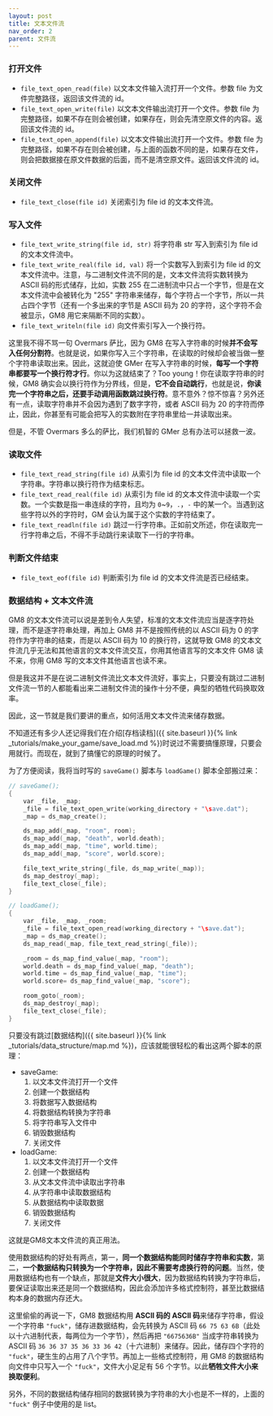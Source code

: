 ```yaml
---
layout: post
title: 文本文件流
nav_order: 2
parent: 文件流
---
```


### 打开文件

* `file_text_open_read(file)` 以文本文件输入流打开一个文件。参数 file 为文件完整路径，返回该文件流的 id。
* `file_text_open_write(file)` 以文本文件输出流打开一个文件。参数 file 为完整路径，如果不存在则会被创建，如果存在，则会先清空原文件的内容。返回该文件流的 id。
* `file_text_open_append(file)` 以文本文件输出流打开一个文件。参数 file 为完整路径，如果不存在则会被创建，与上面的函数不同的是，如果存在文件，则会把数据接在原文件数据的后面，而不是清空原文件。返回该文件流的 id。

### 关闭文件

* `file_text_close(file id)` 关闭索引为 file id 的文本文件流。

### 写入文件

* `file_text_write_string(file id, str)` 将字符串 str 写入到索引为 file id 的文本文件流中。
* `file_text_write_real(file id, val)` 将一个实数写入到索引为 file id 的文本文件流中。注意，与二进制文件流不同的是，文本文件流将实数转换为 ASCII 码的形式储存，比如，实数 255 在二进制流中只占一个字节，但是在文本文件流中会被转化为 "255" 字符串来储存，每个字符占一个字节，所以一共占四个字节（还有一个多出来的字节是 ASCII 码为 20 的字符，这个字符不会被显示，GM8 用它来隔断不同的实数）。
* `file_text_writeln(file id)` 向文件索引写入一个换行符。

这里我不得不骂一句 Overmars 萨比，因为 GM8 在写入字符串的时候**并不会写入任何分割符**。也就是说，如果你写入三个字符串，在读取的时候却会被当做一整个字符串读取出来。因此，这就迫使 GMer 在写入字符串的时候，**每写一个字符串都要写一个换行符才行**。你以为这就结束了？Too young！你在读取字符串的时候，GM8 确实会以换行符作为分界线，但是，**它不会自动跳行**，也就是说，**你读完一个字符串之后，还要手动调用函数跳过换行符**。意不意外？惊不惊喜？另外还有一点，读取字符串并不会因为遇到了数字字符，或者 ASCII 码为 20 的字符而停止，因此，你甚至有可能会把写入的实数附在字符串里给一并读取出来。

但是，不管 Overmars 多么的萨比，我们机智的 GMer 总有办法可以拯救一波。

### 读取文件

* `file_text_read_string(file id)` 从索引为 file id 的文本文件流中读取一个字符串。字符串以换行符作为结束标志。
* `file_text_read_real(file id)` 从索引为 file id 的文本文件流中读取一个实数。一个实数是指一串连续的字符，且均为 `0`~`9`，`.`，`-` 中的某一个。当遇到这些字符以外的字符时，GM 会认为属于这个实数的字符结束了。
* `file_text_readln(file id)` 跳过一行字符串。正如前文所述，你在读取完一行字符串之后，不得不手动跳行来读取下一行的字符串。

### 判断文件结束

* `file_text_eof(file id)` 判断索引为 file id 的文本文件流是否已经结束。

### 数据结构 + 文本文件流

GM8 的文本文件流可以说是差到令人失望，标准的文本文件流应当是逐字符处理，而不是逐字符串处理，再加上 GM8 并不是按照传统的以 ASCII 码为 0 的字符作为字符串的结束，而是以 ASCII 码为 10 的换行符，这就导致 GM8 的文本文件流几乎无法和其他语言的文本文件流交互，你用其他语言写的文本文件 GM8 读不来，你用 GM8 写的文本文件其他语言也读不来。

但是我这并不是在说二进制文件流比文本文件流好，事实上，只要没有跳过二进制文件流一节的人都能看出来二进制文件流的操作十分不便，典型的牺牲代码换取效率。

因此，这一节就是我们要讲的重点，如何活用文本文件流来储存数据。

不知道还有多少人还记得我们在介绍[存档读档]({{ site.baseurl }}{% link _tutorials/make_your_game/save_load.md %})时说过不需要搞懂原理，只要会用就行。而现在，就到了搞懂它的原理的时候了。

为了方便阅读，我将当时写的 `saveGame()` 脚本与 `loadGame()` 脚本全部搬过来：

```c
// saveGame();
{
    var _file, _map;
    _file = file_text_open_write(working_directory + "\save.dat");
    _map = ds_map_create();

    ds_map_add(_map, "room", room);
    ds_map_add(_map, "death", world.death);
    ds_map_add(_map, "time", world.time);
    ds_map_add(_map, "score", world.score);

    file_text_write_string(_file, ds_map_write(_map));
    ds_map_destroy(_map);
    file_text_close(_file);
}
```

```c
// loadGame();
{
    var _file, _map, _room;
    _file = file_text_open_read(working_directory + "\save.dat");
    _map = ds_map_create();
    ds_map_read(_map, file_text_read_string(_file));

    _room = ds_map_find_value(_map, "room");
    world.death = ds_map_find_value(_map, "death");
    world.time = ds_map_find_value(_map, "time");
    world.score= ds_map_find_value(_map, "score");

    room_goto(_room);
    ds_map_destroy(_map);
    file_text_close(_file);
}
```

只要没有跳过[数据结构]({{ site.baseurl }}{% link _tutorials/data_structure/map.md %})，应该就能很轻松的看出这两个脚本的原理：

* saveGame:
  1. 以文本文件流打开一个文件
  2. 创建一个数据结构
  3. 将数据写入数据结构
  4. 将数据结构转换为字符串
  5. 将字符串写入文件中
  6. 销毁数据结构
  7. 关闭文件
* loadGame:
  1. 以文本文件流打开一个文件
  2. 创建一个数据结构
  3. 从文本文件流中读取出字符串
  4. 从字符串中读取数据结构
  5. 从数据结构中读取数据
  6. 销毁数据结构
  7. 关闭文件

这就是GM8文本文件流的真正用法。

使用数据结构的好处有两点，第一，**同一个数据结构能同时储存字符串和实数**，第二，**一个数据结构只转换为一个字符串，因此不需要考虑换行符的问题**。当然，使用数据结构也有一个缺点，那就是**文件大小很大**，因为数据结构转换为字符串后，要保证读取出来还是同一个数据结构，因此会添加许多格式控制符，甚至比数据结构本身的数据内存还大。

这里偷偷的再说一下，GM8 数据结构用 **ASCII 码的 ASCII 码**来储存字符串，假设一个字符串 `"fuck"`，储存进数据结构，会先转换为 ASCII 码 `66 75 63 6B`（此处以十六进制代表，每两位为一个字节），然后再把 `"6675636B"` 当成字符串转换为 ASCII 码 `36 36 37 35 36 33 36 42`（十六进制）来储存。因此，储存四个字符的 `"fuck"`，硬生生的占用了八个字节。再加上一些格式控制符，用 GM8 的数据结构向文件中只写入一个 `"fuck"`，文件大小足足有 56 个字节。以此**牺牲文件大小来换取便利**。

另外，不同的数据结构储存相同的数据转换为字符串的大小也是不一样的，上面的 `"fuck"` 例子中使用的是 list。

